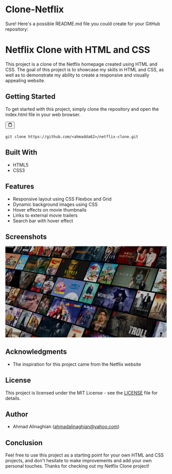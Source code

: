 # Clone-Netflix
<div class="min-h-[20px] flex flex-col items-start gap-4 whitespace-pre-wrap"><div class="markdown prose w-full break-words dark:prose-invert dark">
  <p>Sure! Here's a possible README.md file you could create for your GitHub repository:</p><h1>Netflix Clone with HTML and CSS</h1><p>This project is a clone of the Netflix homepage created using HTML and CSS. The goal of this project is to showcase my skills in HTML and CSS, as well as to demonstrate my ability to create a responsive and visually appealing website.</p><h2>Getting Started</h2><p>To get started with this project, simply clone the repository and open the index.html file in your web browser.</p><pre><div class="bg-black mb-4 rounded-md"><div class="flex items-center relative text-gray-200 bg-gray-800 px-4 py-2 text-xs font-sans"><span class=""></span><button class="flex ml-auto gap-2"><svg stroke="currentColor" fill="none" stroke-width="2" viewBox="0 0 24 24" stroke-linecap="round" stroke-linejoin="round" class="h-4 w-4" height="1em" width="1em" xmlns="http://www.w3.org/2000/svg"><path d="M16 4h2a2 2 0 0 1 2 2v14a2 2 0 0 1-2 2H6a2 2 0 0 1-2-2V6a2 2 0 0 1 2-2h2"></path><rect x="8" y="2" width="8" height="4" rx="1" ry="1"></rect></svg></button></div><div class="p-4 overflow-y-auto">
<code class="!whitespace-pre hljs language-bash">git <span class="hljs-built_in">clone</span> https://github.com/&lt;ahmadda62&gt;/netflix-clone.git
</code></div></div></pre><h2>Built With</h2><ul><li>HTML5</li><li>CSS3</li></ul><h2>Features</h2><ul><li>Responsive layout using CSS Flexbox and Grid</li>
  <li>Dynamic background images using CSS</li>
  <li>Hover effects on movie thumbnails</li>
  <li>Links to external movie trailers</li>
  <li>Search bar with hover effect</li>
  </ul>
  <h2>Screenshots</h2>
  <p><img src="https://github.com/ahmadad62/clone-netflix/blob/main/DE-en-20221219-popsignuptwoweeks-perspective_alpha_website_large%20(1).jpg" alt="Netflix Clone Screenshot"></p>
  <h2>Acknowledgments</h2>
  <ul>
    <li>The inspiration for this project came from the Netflix website</li>
 </ul>
  <h2>License</h2><p>This project is licensed under the MIT License - see the <a href="LICENSE" target="_new">LICENSE</a>
  file for details.</p><h2>Author</h2><ul><li>Ahmad Alinaghian (<a href="mailto:ahmad@example.com" target="_new">ahmadalinaghian@yahoo.com</a>)</li>
  </ul>
  <h2>Conclusion</h2><p>Feel free to use this project as a starting point for your own HTML and CSS projects, and don't hesitate to make improvements and add your own personal touches. Thanks for checking out my Netflix Clone project!</p></div>
</div>
